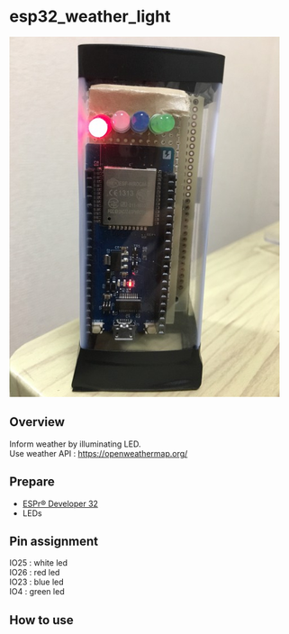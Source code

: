 # esp32_weather_light
![IMG_0841.JPG](https://github.com/kouya17/esp32_weather_light/blob/master/doc/IMG_0841.JPG)

## Overview
Inform weather by illuminating LED.  
Use weather API : <a href="https://openweathermap.org/">https://openweathermap.org/</a>

## Prepare
- <a href="https://www.switch-science.com/catalog/3210/">ESPr® Developer 32</a>
- LEDs

## Pin assignment
IO25 : white led  
IO26 : red led  
IO23 : blue led  
IO4 : green led

## How to use
